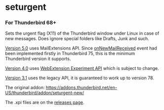 seturgent
=========

### For Thunderbird 68+

Sets the urgent flag (X11) of the Thunderbird window under Linux in case of new messages. Does ignore special folders like Drafts, Junk and such. 

[Version 5.0](https://github.com/mishurov/seturgent/tree/5.0) uses MailExtensions API. Since [onNewMailReceived](https://thunderbird-webextensions.readthedocs.io/en/latest/messages.html#onnewmailreceived-folder-messages) event had been implemented firstly in Thunderbird 75, this is the minimum Thunderbird version it supports.

[Version 4.0](https://github.com/mishurov/seturgent/tree/4.0) uses [WebExtension Experiment API](https://developer.thunderbird.net/add-ons/tb78) which is subject to change.

[Version 3.1](https://github.com/mishurov/seturgent/tree/3.1) uses the legacy API, it is guaranteed to work up to version 78.

The original addon: <https://addons.thunderbird.net/en-US/thunderbird/addon/seturgent-new/>

The .xpi files are on the [releases page](https://github.com/mishurov/seturgent/releases).

